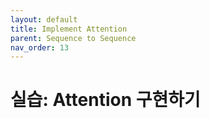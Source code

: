 ```yaml
---
layout: default
title: Implement Attention
parent: Sequence to Sequence
nav_order: 13
---
```


# 실습: Attention 구현하기

